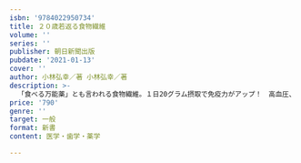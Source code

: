 ```yaml
---
isbn: '9784022950734'
title: ２０歳若返る食物繊維
volume: ''
series: ''
publisher: 朝日新聞出版
pubdate: '2021-01-13'
cover: ''
author: 小林弘幸／著 小林弘幸／著
description: >-
  「食べる万能薬」とも言われる食物繊維。１日20グラム摂取で免疫力がアップ！　高血圧、高血糖、肥満なども改善し、「加齢」をはね返す。主菜、副菜からスイーツまで、「腸活」の名医がすすめるレシピもイラスト入りで多数紹介する。
price: '790'
genre: ''
target: 一般
format: 新書
content: 医学・歯学・薬学

---
```

